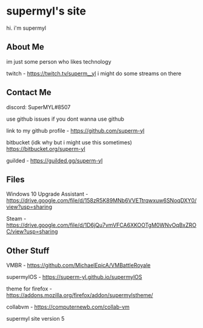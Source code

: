 
# supermyl's site

hi. i'm supermyl

## About Me

im just some person who likes technology

twitch - https://twitch.tv/superm__yl i might do some streams on there
## Contact Me

discord: SuperMYL#8507

use github issues if you dont wanna use github

link to my github profile - https://github.com/superm-yl 

bitbucket (idk why but i might use this sometimes) https://bitbucket.org/superm-yl

guilded - https://guilded.gg/superm-yl

## Files

Windows 10 Upgrade Assistant - https://drive.google.com/file/d/158zR5K89MNb6VVETtrqwxuw6SNoqDXY0/view?usp=sharing

Steam - https://drive.google.com/file/d/1D6jQu7vmVFCA6XKOOTgM0WNvOqBxZROC/view?usp=sharing

## Other Stuff

VMBR - https://github.com/MichaelEpicA/VMBattleRoyale

supermylOS - https://superm-yl.github.io/supermylOS

theme for firefox - https://addons.mozilla.org/firefox/addon/supermylstheme/

collabvm - https://computernewb.com/collab-vm


supermyl site version 5